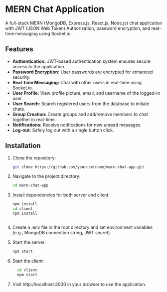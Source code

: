 # MERN Chat Application

A full-stack MERN (MongoDB, Express.js, React.js, Node.js) chat application with JWT (JSON Web Token) Authorization, password encryption, and real-time messaging using Socket.io.

## Features

- **Authentication:** JWT-based authentication system ensures secure access to the application.
- **Password Encryption:** User passwords are encrypted for enhanced security.
- **Real-time Messaging:** Chat with other users in real-time using Socket.io.
- **User Profile:** View profile picture, email, and username of the logged-in user.
- **User Search:** Search registered users from the database to initiate chats.
- **Group Creation:** Create groups and add/remove members to chat together in real-time.
- **Notifications:** Receive notifications for new unread messages.
- **Log-out:** Safely log out with a single button click.

## Installation

1. Clone the repository:

   ```bash
   git clone https://github.com/yourusername/mern-chat-app.git
   
   
2. Navigate to the project directory:
   
      ```bash
      cd mern-chat-app


3. Install dependencies for both server and client:
   
      ```bash
      npm install
      cd client
      npm install



4. Create a .env file in the root directory and set environment variables (e.g., MongoDB connection string, JWT secret).


5. Start the server:
   
      ```bash
      npm start


6. Start the client:

    ```bash
      cd client
      npm start


7. Visit http://localhost:3000 in your browser to use the application.
